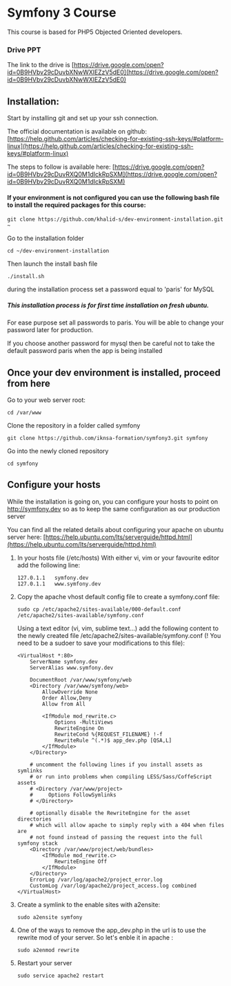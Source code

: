 # Symfony 3 Course

This course is based for PHP5 Objected Oriented developers.

### Drive PPT
The link to the drive is [https://drive.google.com/open?id=0B9HVbv29cDuvbXNwWXlEZzV5dE0](https://drive.google.com/open?id=0B9HVbv29cDuvbXNwWXlEZzV5dE0)

## Installation:

Start by installing git and set up your ssh connection. 

The official documentation is available on github: [https://help.github.com/articles/checking-for-existing-ssh-keys/#platform-linux](https://help.github.com/articles/checking-for-existing-ssh-keys/#platform-linux)

The steps to follow is available here: [https://drive.google.com/open?id=0B9HVbv29cDuvRXQ0M1dIckRpSXM](https://drive.google.com/open?id=0B9HVbv29cDuvRXQ0M1dIckRpSXM)


#### If your environment is not configured you can use the following bash file to install the required packages for this course:

```
git clone https://github.com/khalid-s/dev-environment-installation.git ~
```

Go to the installation folder
```
cd ~/dev-environment-installation
```

Then launch the install bash file 
```
./install.sh
```

during the installation process set a password equal to 'paris' for MySQL

##### This installation process is for first time installation on  fresh ubuntu.

For ease purpose set all passwords to paris. You will be able to change your password later for production.

If you choose another password for mysql then be careful not to take the default password paris when the app is being installed


## Once your dev environment is installed, proceed from here
Go to your web server root:
```
cd /var/www
```

Clone the repository in a folder called symfony
```
git clone https://github.com/iknsa-formation/symfony3.git symfony
```
Go into the newly cloned repository 

```
cd symfony
```

## Configure your hosts

While the installation is going on, you can configure your hosts to point on http://symfony.dev so as to keep the same configuration as our production server

You can find all the related details about configuring your apache on ubuntu server here: [https://help.ubuntu.com/lts/serverguide/httpd.html](https://help.ubuntu.com/lts/serverguide/httpd.html)

1. In your hosts file (/etc/hosts)
    With either vi, vim or your favourite editor add the following line:
    ```
    127.0.1.1   symfony.dev
    127.0.1.1   www.symfony.dev
    ```

2. Copy the apache vhost default config file to create a symfony.conf file:
    ```
    sudo cp /etc/apache2/sites-available/000-default.conf /etc/apache2/sites-available/symfony.conf
    ```

    Using a text editor (vi, vim, sublime text...) add the following content to the newly created file /etc/apache2/sites-available/symfony.conf (! You need to be a sudoer to save your modifications to this file):

    ```
    <VirtualHost *:80>
        ServerName symfony.dev
        ServerAlias www.symfony.dev

        DocumentRoot /var/www/symfony/web
        <Directory /var/www/symfony/web>
            AllowOverride None
            Order Allow,Deny
            Allow from All

            <IfModule mod_rewrite.c>
                Options -MultiViews
                RewriteEngine On
                RewriteCond %{REQUEST_FILENAME} !-f
                RewriteRule ^(.*)$ app_dev.php [QSA,L]
            </IfModule>
        </Directory>

        # uncomment the following lines if you install assets as symlinks
        # or run into problems when compiling LESS/Sass/CoffeScript assets
        # <Directory /var/www/project>
        #     Options FollowSymlinks
        # </Directory>

        # optionally disable the RewriteEngine for the asset directories
        # which will allow apache to simply reply with a 404 when files are
        # not found instead of passing the request into the full symfony stack
        <Directory /var/www/project/web/bundles>
            <IfModule mod_rewrite.c>
                RewriteEngine Off
            </IfModule>
        </Directory>
        ErrorLog /var/log/apache2/project_error.log
        CustomLog /var/log/apache2/project_access.log combined
    </VirtualHost>
    ```

3. Create a symlink to the enable sites with a2ensite:
    ```
    sudo a2ensite symfony
    ```

4. One of the ways to remove the app_dev.php in the url is to use the rewrite mod of your server. So let's enble it in apache :
    ```
    sudo a2enmod rewrite
    ```

5. Restart your server
    ```
    sudo service apache2 restart
    ```
